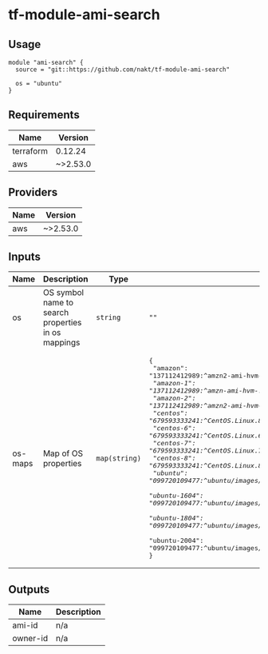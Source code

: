 # tf-module-ami-search

## Usage

```
module "ami-search" {
  source = "git::https://github.com/nakt/tf-module-ami-search"

  os = "ubuntu"
}
```
<!-- BEGINNING OF PRE-COMMIT-TERRAFORM DOCS HOOK -->
## Requirements

| Name | Version |
|------|---------|
| terraform | 0.12.24 |
| aws | ~>2.53.0 |

## Providers

| Name | Version |
|------|---------|
| aws | ~>2.53.0 |

## Inputs

| Name | Description | Type | Default | Required |
|------|-------------|------|---------|:--------:|
| os | OS symbol name to search properties in os mappings | `string` | `""` | no |
| os-maps | Map of OS properties | `map(string)` | <pre>{<br>  "amazon": "137112412989:^amzn2-ami-hvm-.*x86_64-gp2",<br>  "amazon-1": "137112412989:^amzn-ami-hvm-.*x86_64-gp2",<br>  "amazon-2": "137112412989:^amzn2-ami-hvm-.*x86_64-gp2",<br>  "centos": "679593333241:^CentOS.Linux.8.*x86_64.*",<br>  "centos-6": "679593333241:^CentOS.Linux.6.*x86_64.*",<br>  "centos-7": "679593333241:^CentOS.Linux.7.*x86_64.*",<br>  "centos-8": "679593333241:^CentOS.Linux.8.*x86_64.*",<br>  "ubuntu": "099720109477:^ubuntu/images/hvm-ssd/ubuntu-focal-20.04-amd64-server-.*",<br>  "ubuntu-1604": "099720109477:^ubuntu/images/hvm-ssd/ubuntu-xenial-18.04-amd64-server-.*",<br>  "ubuntu-1804": "099720109477:^ubuntu/images/hvm-ssd/ubuntu-bionic-18.04-amd64-server-.*",<br>  "ubuntu-2004": "099720109477:^ubuntu/images/hvm-ssd/ubuntu-focal-20.04-amd64-server-.*"<br>}</pre> | no |

## Outputs

| Name | Description |
|------|-------------|
| ami-id | n/a |
| owner-id | n/a |

<!-- END OF PRE-COMMIT-TERRAFORM DOCS HOOK -->

